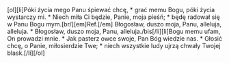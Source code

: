 [ol][li]Póki życia mego Panu śpiewać chcę, * grać memu Bogu, póki życia wystarczy mi. * Niech miła Ci będzie, Panie, moja pieśń; * będę radował się w Panu Bogu mym.[br/][em]Ref.[/em] Błogosław, duszo moja, Panu, alleluja, alleluja. * Błogosław, duszo moja, Panu, alleluja./bis[/li][li]Bogu memu ufam, On prowadzi mnie. * Jak pasterz owce swoje, Pan Bóg wiedzie nas. * Głosić chcę, o Panie, miłosierdzie Twe; * niech wszystkie ludy ujrzą chwały Twojej blask.[/li][/ol]